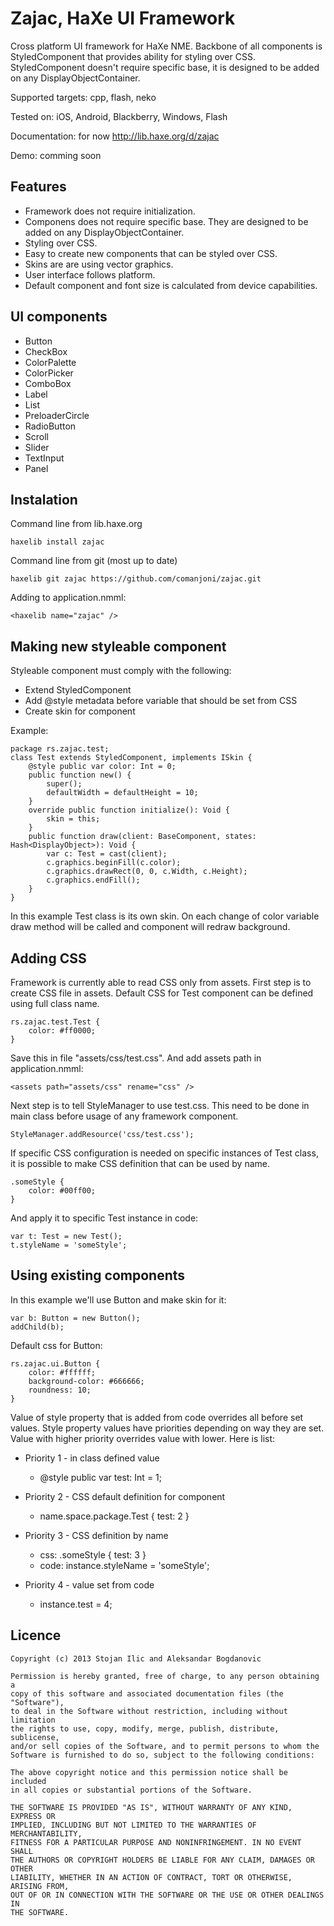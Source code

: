 Zajac, HaXe UI Framework
================================
Cross platform UI framework for HaXe NME. Backbone of all components
is StyledComponent that provides ability for styling over CSS.
StyledComponent doesn't require specific base, it is designed to
be added on any DisplayObjectContainer.

Supported targets: cpp, flash, neko

Tested on: iOS, Android, Blackberry, Windows, Flash

Documentation: for now http://lib.haxe.org/d/zajac

Demo: comming soon

Features
-------------------------
* Framework does not require initialization.
* Componens does not require specific base. They are designed to be added on any DisplayObjectContainer.
* Styling over CSS.
* Easy to create new components that can be styled over CSS.
* Skins are are using vector graphics.
* User interface follows platform.
* Default component and font size is calculated from device capabilities.

UI components
-------------------------
* Button
* CheckBox
* ColorPalette
* ColorPicker
* ComboBox
* Label
* List
* PreloaderCircle
* RadioButton
* Scroll
* Slider
* TextInput
* Panel

Instalation
-------------------------
Command line from lib.haxe.org

	haxelib install zajac

Command line from git (most up to date)

	haxelib git zajac https://github.com/comanjoni/zajac.git

Adding to application.nmml:

	<haxelib name="zajac" />
	
Making new styleable component
-------------------------
Styleable component must comply with the following:

* Extend StyledComponent
* Add @style metadata before variable that should be set from CSS
* Create skin for component

Example:

	package rs.zajac.test;
	class Test extends StyledComponent, implements ISkin {
		@style public var color: Int = 0;
		public function new() {
			super();
			defaultWidth = defaultHeight = 10;
		}
		override public function initialize(): Void {
			skin = this;
		}
		public function draw(client: BaseComponent, states: Hash<DisplayObject>): Void {
			var c: Test = cast(client);
			c.graphics.beginFill(c.color);
			c.graphics.drawRect(0, 0, c.Width, c.Height);
			c.graphics.endFill();
		}
	}

In this example Test class is its own skin. On each change of color variable
draw method will be called and component will redraw background.
	
Adding CSS
-------------------------
Framework is currently able to read CSS only from assets. First step is to
create CSS file in assets. Default CSS for Test component can be defined
using full class name.

	rs.zajac.test.Test {
		color: #ff0000;
	}

Save this in file "assets/css/test.css". And add assets path in application.nmml:

	<assets path="assets/css" rename="css" />

Next step is to tell StyleManager to use test.css. This need to be done in main 
class before usage of any framework component.
	
	StyleManager.addResource('css/test.css');

If specific CSS configuration is needed on specific instances of Test class, it is
possible to make CSS definition that can be used by name.

	.someStyle {
		color: #00ff00;
	}

And apply it to specific Test instance in code:

	var t: Test = new Test();
	t.styleName = 'someStyle';

Using existing components
-------------------------
In this example we'll use Button and make skin for it:

	var b: Button = new Button();
	addChild(b);

Default css for Button:

	rs.zajac.ui.Button {
		color: #ffffff;
		background-color: #666666;
		roundness: 10;
	}

Value of style property that is added from code overrides all before set values.
Style property values have priorities depending on way they are set. Value with
higher priority overrides value with lower. Here is list:

* Priority 1 - in class defined value
	* @style public var test: Int = 1;

* Priority 2 - CSS default definition for component
	* name.space.package.Test { test: 2 }
	
* Priority 3 - CSS definition by name
	* css: .someStyle { test: 3 }
	* code: instance.styleName = 'someStyle';
	
* Priority 4 - value set from code
	* instance.test = 4;

Licence
-------------------------
    Copyright (c) 2013 Stojan Ilic and Aleksandar Bogdanovic

    Permission is hereby granted, free of charge, to any person obtaining a 
    copy of this software and associated documentation files (the "Software"),
    to deal in the Software without restriction, including without limitation
    the rights to use, copy, modify, merge, publish, distribute, sublicense,
    and/or sell copies of the Software, and to permit persons to whom the
    Software is furnished to do so, subject to the following conditions:

    The above copyright notice and this permission notice shall be included
    in all copies or substantial portions of the Software.

    THE SOFTWARE IS PROVIDED "AS IS", WITHOUT WARRANTY OF ANY KIND, EXPRESS OR
    IMPLIED, INCLUDING BUT NOT LIMITED TO THE WARRANTIES OF MERCHANTABILITY,
    FITNESS FOR A PARTICULAR PURPOSE AND NONINFRINGEMENT. IN NO EVENT SHALL 
    THE AUTHORS OR COPYRIGHT HOLDERS BE LIABLE FOR ANY CLAIM, DAMAGES OR OTHER
    LIABILITY, WHETHER IN AN ACTION OF CONTRACT, TORT OR OTHERWISE, ARISING FROM,
    OUT OF OR IN CONNECTION WITH THE SOFTWARE OR THE USE OR OTHER DEALINGS IN
    THE SOFTWARE.
